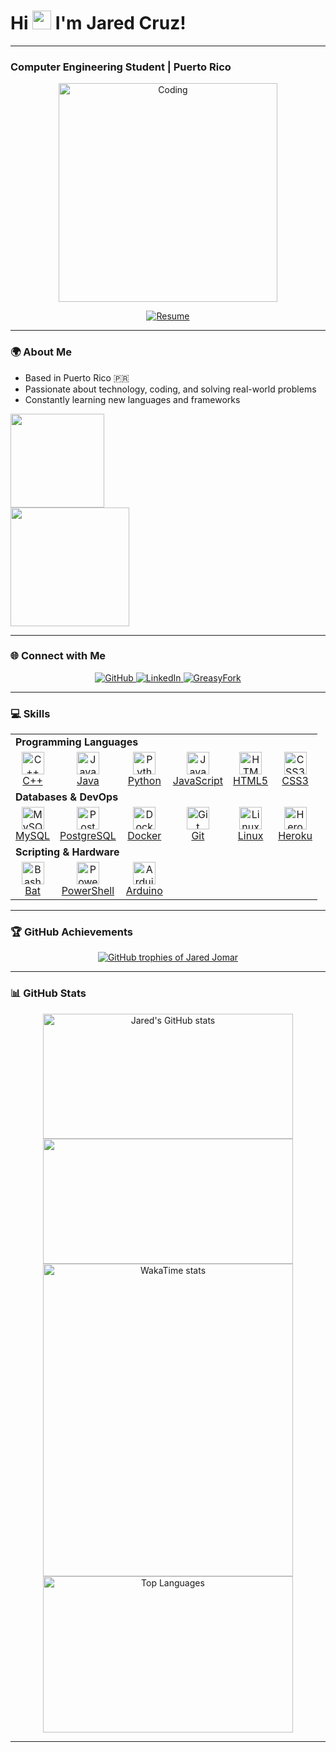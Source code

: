 <h1 align="left"><b>Hi <img src="https://user-images.githubusercontent.com/18350557/176309783-0785949b-9127-417c-8b55-ab5a4333674e.gif" width="30"/> I'm Jared Cruz!</b></h1>

---
### Computer Engineering Student | Puerto Rico

<div align="center">
  <p>
    <img alt="Coding" width="350" src="https://c.tenor.com/ccmSmZhIXNwAAAAC/code-lyoko-jeremy.gif">
  </p>

  <a href="https://flowcv.com/resume/elab410wok">
    <img src="https://img.shields.io/badge/View_My_Resume-3382ed?style=for-the-badge&logo=read-the-docs&logoColor=white" alt="Resume">
  </a>
</div>

---

### 🌍 About Me
- Based in Puerto Rico 🇵🇷
- Passionate about technology, coding, and solving real-world problems
- Constantly learning new languages and frameworks

<a href="https://www.github.com/JaredJomar" target="_blank" rel="noreferrer">
  <img src="https://img.shields.io/github/followers/JaredJomar?logo=github&style=for-the-badge&color=3382ed&labelColor=0f172a" style="width: 150px; height: auto;" />
</a>
<br>
<a href="https://wakatime.com/@628ab87c-405a-4a29-8c87-079bc17f01c2" target="_blank" rel="noreferrer">
  <img src="https://wakatime.com/badge/user/628ab87c-405a-4a29-8c87-079bc17f01c2.svg" style="width: 190px; height: auto;" />
</a>

---

### 🌐 Connect with Me

<p align="center">
  <a href="https://www.github.com/JaredJomar" target="_blank">
    <img src="https://img.shields.io/badge/GitHub-181717?style=for-the-badge&logo=github&logoColor=white" alt="GitHub" />
  </a>
  <a href="https://www.linkedin.com/in/jared-cruz-880359263/" target="_blank">
    <img src="https://img.shields.io/badge/LinkedIn-0077B5?style=for-the-badge&logo=linkedin&logoColor=white" alt="LinkedIn" />
  </a>
  <a href="https://greasyfork.org/en/users/900539-jaredjomar" target="_blank">
    <img src="https://img.shields.io/badge/GreasyFork-3382ed?style=for-the-badge" alt="GreasyFork" />
  </a>
</p>

---

### 💻 Skills

<div align="center">
  <table>
    <tr>
      <td colspan="15"><strong>Programming Languages</strong></td>
    </tr>
    <tr>
      <td align="center">
        <a href="https://isocpp.org/" target="_blank" rel="noreferrer">
          <img src="https://raw.githubusercontent.com/danielcranney/readme-generator/main/public/icons/skills/cplusplus-colored.svg" width="36" height="36" alt="C++" />
          <br />C++
        </a>
      </td>
      <td align="center">
        <a href="https://www.java.com/" target="_blank" rel="noreferrer">
          <img src="https://raw.githubusercontent.com/danielcranney/readme-generator/main/public/icons/skills/java-colored.svg" width="36" height="36" alt="Java" />
          <br />Java
        </a>
      </td>
      <td align="center">
        <a href="https://www.python.org/" target="_blank" rel="noreferrer">
          <img src="https://raw.githubusercontent.com/danielcranney/readme-generator/main/public/icons/skills/python-colored.svg" width="36" height="36" alt="Python" />
          <br />Python
        </a>
      </td>
      <td align="center">
        <a href="https://developer.mozilla.org/en-US/docs/Web/JavaScript" target="_blank" rel="noreferrer">
          <img src="https://raw.githubusercontent.com/danielcranney/readme-generator/main/public/icons/skills/javascript-colored.svg" width="36" height="36" alt="JavaScript" />
          <br />JavaScript
        </a>
      </td>
      <td align="center">
        <a href="https://developer.mozilla.org/en-US/docs/Web/HTML" target="_blank" rel="noreferrer">
          <img src="https://raw.githubusercontent.com/danielcranney/readme-generator/main/public/icons/skills/html5-colored.svg" width="36" height="36" alt="HTML5" />
          <br />HTML5
        </a>
      </td>
      <td align="center">
        <a href="https://www.w3.org/Style/CSS/" target="_blank" rel="noreferrer">
          <img src="https://raw.githubusercontent.com/danielcranney/readme-generator/main/public/icons/skills/css3-colored.svg" width="36" height="36" alt="CSS3" />
          <br />CSS3
        </a>
      </td>
    </tr>
    <tr>
      <td colspan="15"><strong>Databases & DevOps</strong></td>
    </tr>
    <tr>
      <td align="center">
        <a href="https://www.mysql.com/" target="_blank" rel="noreferrer">
          <img src="https://raw.githubusercontent.com/danielcranney/readme-generator/main/public/icons/skills/mysql-colored.svg" width="36" height="36" alt="MySQL" />
          <br />MySQL
        </a>
      </td>
      <td align="center">
        <a href="https://www.postgresql.org/" target="_blank" rel="noreferrer">
          <img src="https://raw.githubusercontent.com/danielcranney/readme-generator/main/public/icons/skills/postgresql-colored.svg" width="36" height="36" alt="PostgreSQL" />
          <br />PostgreSQL
        </a>
      </td>
      <td align="center">
        <a href="https://www.docker.com/" target="_blank" rel="noreferrer">
          <img src="https://raw.githubusercontent.com/danielcranney/readme-generator/main/public/icons/skills/docker-colored.svg" width="36" height="36" alt="Docker" />
          <br />Docker
        </a>
      </td>
      <td align="center">
        <a href="https://git-scm.com/" target="_blank" rel="noreferrer">
          <img src="https://raw.githubusercontent.com/danielcranney/readme-generator/main/public/icons/skills/git-colored.svg" width="36" height="36" alt="Git" />
          <br />Git
        </a>
      </td>
      <td align="center">
        <a href="https://www.linux.org/" target="_blank" rel="noreferrer">
          <img src="https://raw.githubusercontent.com/danielcranney/readme-generator/main/public/icons/skills/linux-colored.svg" width="36" height="36" alt="Linux" />
          <br />Linux
        </a>
      </td>
      <td align="center">
        <a href="https://www.heroku.com/" target="_blank" rel="noreferrer">
          <img src="https://raw.githubusercontent.com/danielcranney/readme-generator/main/public/icons/skills/heroku-colored.svg" width="36" height="36" alt="Heroku" />
          <br />Heroku
        </a>
      </td>
    </tr>
    <tr>
      <td colspan="15"><strong>Scripting & Hardware</strong></td>
    </tr>
    <tr>
      <td align="center">
        <a href="https://www.gnu.org/software/bash/" target="_blank" rel="noreferrer">
          <img src="https://www.certcop.com/wp-content/uploads/2020/07/1-bash%20icon-400x400.png" width="36" height="36" alt="Bash" />
          <br />Bat
        </a>
      </td>
      <td align="center">
        <a href="https://docs.microsoft.com/en-us/powershell/" target="_blank" rel="noreferrer">
          <img src="https://raw.githubusercontent.com/danielcranney/readme-generator/main/public/icons/skills/powershell-colored.svg" width="36" height="36" alt="PowerShell" />
          <br />PowerShell
        </a>
      </td>
      <td align="center">
        <a href="https://www.arduino.cc/" target="_blank" rel="noreferrer">
          <img src="https://raw.githubusercontent.com/danielcranney/readme-generator/main/public/icons/skills/arduino-colored.svg" width="36" height="36" alt="Arduino" />
          <br />Arduino
        </a>
      </td>
    </tr>
  </table>
</div>

---

### 🏆 GitHub Achievements

<p align="center">
  <a href="https://github.com/ryo-ma/github-profile-trophy">
    <img src="https://github-profile-trophy.vercel.app/?username=JaredJomar&show_icons=true&theme=radical" alt="GitHub trophies of Jared Jomar" />
  </a>
</p>

---

### 📊 GitHub Stats
<div align="center">
  <img width=400 height=200 align="center" src="https://github-readme-stats.vercel.app/api?username=JaredJomar&show_icons=true&hide=&count_private=true&title_color=3382ed&text_color=ffffff&icon_color=3382ed&bg_color=0f172a&hide_border=true" alt="Jared's GitHub stats" />
  <img width=400 height=200 align="center" src="https://github-readme-streak-stats.herokuapp.com/?user=JaredJomar&stroke=ffffff&background=0f172a&ring=3382ed&fire=3382ed&currStreakNum=ffffff&currStreakLabel=3382ed&sideNums=ffffff&sideLabels=ffffff&dates=ffffff&hide_border=true" />
</div>

<div align="center">
  <img width=400 height=500 align="center" src="https://github-readme-stats.vercel.app/api/wakatime?username=JaredJomar&layout=compact&show_icons=true&title_color=3382ed&text_color=ffffff&icon_color=3382ed&bg_color=0f172a&hide_border=true" alt="WakaTime stats" />
  <img width=400 height=250 align="center" src="https://github-readme-stats.vercel.app/api/top-langs/?username=JaredJomar&langs_count=10&layout=compact&title_color=3382ed&text_color=ffffff&icon_color=3382ed&bg_color=0f172a&hide_border=true" alt="Top Languages" />
</div>

---
